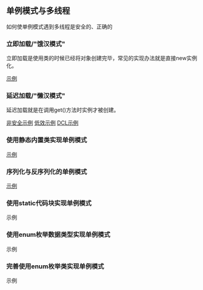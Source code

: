 ## 单例模式与多线程

如何使单例模式遇到多线程是安全的、正确的

### 立即加载/"饿汉模式"

立即加载是使用类的时候已经将对象创建完毕，常见的实现办法就是直接new实例化。

[示例](hungryMode/MyObject.java)

### 延迟加载/"懒汉模式"

延迟加载就是在调用get()方法时实例才被创建。

[非安全示例](lazyMode/notSafe/MyObject.java)  [低效示例](lazyMode/safe/lowPerformance/MyObject.java)  [DCL示例](lazyMode/safe/DCL/MyObject.java)

### 使用静态内置类实现单例模式

[示例](staticInnerClass/MyObject.java)

### 序列化与反序列化的单例模式

[示例](seriallize/MyObject.java)

### 使用static代码块实现单例模式

示例

### 使用enum枚举数据类型实现单例模式

示例

### 完善使用enum枚举类实现单例模式

示例

